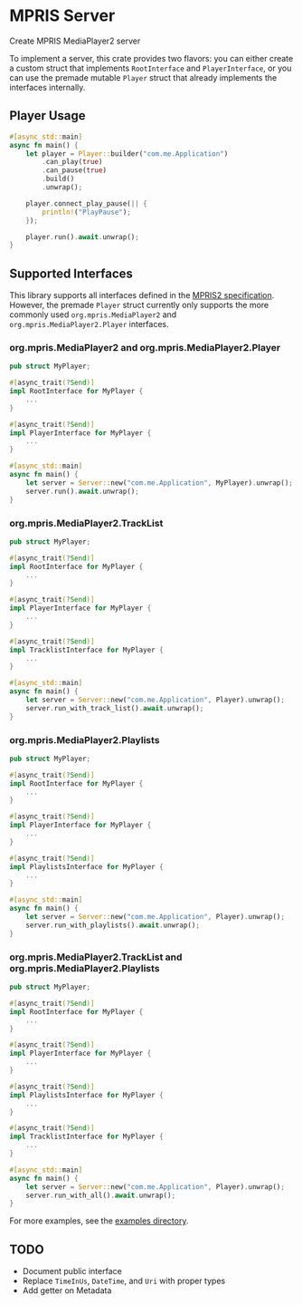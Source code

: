 # MPRIS Server

Create MPRIS MediaPlayer2 server

To implement a server, this crate provides two flavors: you can either create a custom struct that implements `RootInterface` and `PlayerInterface`, or you can use the premade mutable `Player` struct that already implements the interfaces internally.

## Player Usage

```rust
#[async_std::main]
async fn main() {
    let player = Player::builder("com.me.Application")
        .can_play(true)
        .can_pause(true)
        .build()
        .unwrap();

    player.connect_play_pause(|| {
        println!("PlayPause");
    });

    player.run().await.unwrap();
}
```

## Supported Interfaces

This library supports all interfaces defined in the [MPRIS2 specification](https://specifications.freedesktop.org/mpris-spec/2.2/index.html). However, the premade `Player` struct currently only supports the more commonly used `org.mpris.MediaPlayer2` and `org.mpris.MediaPlayer2.Player` interfaces.

### org.mpris.MediaPlayer2 and org.mpris.MediaPlayer2.Player

```rust
pub struct MyPlayer;

#[async_trait(?Send)]
impl RootInterface for MyPlayer {
    ...
}

#[async_trait(?Send)]
impl PlayerInterface for MyPlayer {
    ...
}

#[async_std::main]
async fn main() {
    let server = Server::new("com.me.Application", MyPlayer).unwrap();
    server.run().await.unwrap();
}
```

### org.mpris.MediaPlayer2.TrackList

```rust
pub struct MyPlayer;

#[async_trait(?Send)]
impl RootInterface for MyPlayer {
    ...
}

#[async_trait(?Send)]
impl PlayerInterface for MyPlayer {
    ...
}

#[async_trait(?Send)]
impl TracklistInterface for MyPlayer {
    ...
}

#[async_std::main]
async fn main() {
    let server = Server::new("com.me.Application", Player).unwrap();
    server.run_with_track_list().await.unwrap();
}
```

### org.mpris.MediaPlayer2.Playlists

```rust
pub struct MyPlayer;

#[async_trait(?Send)]
impl RootInterface for MyPlayer {
    ...
}

#[async_trait(?Send)]
impl PlayerInterface for MyPlayer {
    ...
}

#[async_trait(?Send)]
impl PlaylistsInterface for MyPlayer {
    ...
}

#[async_std::main]
async fn main() {
    let server = Server::new("com.me.Application", Player).unwrap();
    server.run_with_playlists().await.unwrap();
}
```


### org.mpris.MediaPlayer2.TrackList and org.mpris.MediaPlayer2.Playlists

```rust
pub struct MyPlayer;

#[async_trait(?Send)]
impl RootInterface for MyPlayer {
    ...
}

#[async_trait(?Send)]
impl PlayerInterface for MyPlayer {
    ...
}

#[async_trait(?Send)]
impl PlaylistsInterface for MyPlayer {
    ...
}

#[async_trait(?Send)]
impl TracklistInterface for MyPlayer {
    ...
}

#[async_std::main]
async fn main() {
    let server = Server::new("com.me.Application", Player).unwrap();
    server.run_with_all().await.unwrap();
}
```




For more examples, see the [examples directory](examples).

## TODO

* Document public interface
* Replace `TimeInUs`, `DateTime`, and `Uri` with proper types
* Add getter on Metadata
